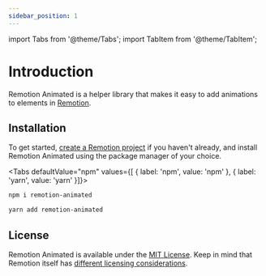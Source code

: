 ```yaml
---
sidebar_position: 1
---
```


import Tabs from '@theme/Tabs';
import TabItem from '@theme/TabItem';

# Introduction

Remotion Animated is a helper library that makes it easy to add animations to elements in [Remotion](https://www.remotion.dev).

## Installation

To get started, [create a Remotion project](https://www.remotion.dev/docs#installation) if you haven't already, and install Remotion Animated using the package manager of your choice.

<Tabs defaultValue="npm" values={[ { label: 'npm', value: 'npm' }, { label: 'yarn', value: 'yarn' }]}>
<TabItem value="npm">

```bash
npm i remotion-animated
```

  </TabItem>
  <TabItem value="yarn">

```bash
yarn add remotion-animated
```

  </TabItem>
</Tabs>

## License

Remotion Animated is available under the [MIT License](https://github.com/stefanwittwer/remotion-animated/blob/main/LICENSE.md).
Keep in mind that Remotion itself has [different licensing considerations](https://www.remotion.dev/docs/license).
